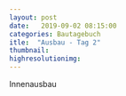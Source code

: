 ```yaml
---
layout: post
date:   2019-09-02 08:15:00
categories: Bautagebuch
itle:  "Ausbau - Tag 2"
thumbnail: 
highresolutionimg: 
---
```

Innenausbau